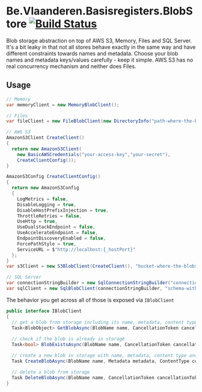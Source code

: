 # Be.Vlaanderen.Basisregisters.BlobStore [![Build Status](https://github.com/Informatievlaanderen/blob-store/workflows/Build/badge.svg)](https://github.com/Informatievlaanderen/blob-store/actions)

Blob storage abstraction on top of AWS S3, Memory, Files and SQL Server.
It's a bit leaky in that not all stores behave exactly in the same way and have different constraints towards names and 
metadata. Choose your blob names and metadata keys/values carefully - keep it simple.
AWS S3 has no real concurrency mechanism and neither does Files.

## Usage

```csharp
// Memory
var memoryClient = new MemoryBlobClient();

// Files
var fileClient = new FileBlobClient(new DirectoryInfo("path-where-the-blobs-will-be-stored"));

// AWS S3
AmazonS3Client CreateClient()
{
  return new AmazonS3Client(
    new BasicAWSCredentials("your-access-key","your-secret"),
    CreateClientConfig());
}

AmazonS3Config CreateClientConfig()
{
  return new AmazonS3Config
  {
    LogMetrics = false,
    DisableLogging = true,
    DisableHostPrefixInjection = true,
    ThrottleRetries = false,
    UseHttp = true,
    UseDualstackEndpoint = false,
    UseAccelerateEndpoint = false,
    EndpointDiscoveryEnabled = false,
    ForcePathStyle = true,
    ServiceURL = $"http://localhost:{_hostPort}"
  };
}
var s3Client = new S3BlobClient(CreateClient(), "bucket-where-the-blobs-will-be-stored");

// SQL Server
var connectionStringBuilder = new SqlConnectionStringBuilder("connection-string-of-database-where-the-blobs-will-be-stored");
var sqlClient = new SqlBlobClient(connectionStringBuilder, "schema-within-said-database");
```

The behavior you get across all of those is exposed via `IBlobClient`

```csharp
public interface IBlobClient
{
  // get a blob from storage including its name, metadata, content type and a way to open the content stream
  Task<BlobObject> GetBlobAsync(BlobName name, CancellationToken cancellationToken = default);
  
  // check if the blob is already in storage
  Task<bool> BlobExistsAsync(BlobName name, CancellationToken cancellationToken = default);

  // create a new blob in storage with name, metadata, content type and a content stream
  Task CreateBlobAsync(BlobName name, Metadata metadata, ContentType contentType, Stream content, CancellationToken cancellationToken = default);

  // delete a blob from storage
  Task DeleteBlobAsync(BlobName name, CancellationToken cancellationToken = default);
}
```
